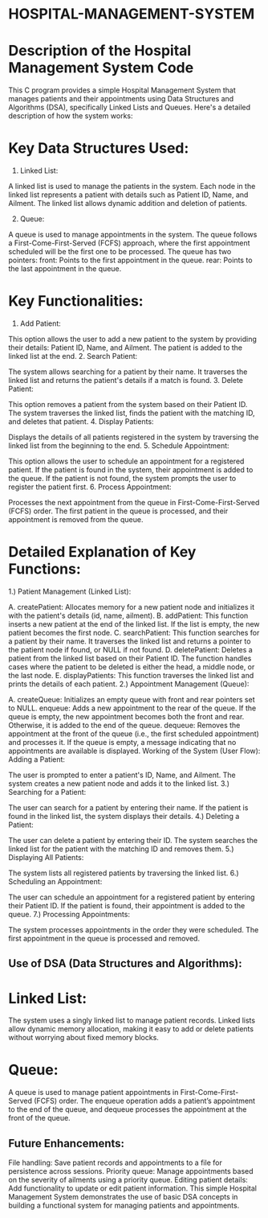 # HOSPITAL-MANAGEMENT-SYSTEM
# Description of the Hospital Management System Code
This C program provides a simple Hospital Management System that manages patients and their appointments using Data Structures and Algorithms (DSA), specifically Linked Lists and Queues. Here's a detailed description of how the system works:

# Key Data Structures Used:
1. Linked List:

A linked list is used to manage the patients in the system. Each node in the linked list represents a patient with details such as Patient ID, Name, and Ailment.
The linked list allows dynamic addition and deletion of patients.

2. Queue:

A queue is used to manage appointments in the system. The queue follows a First-Come-First-Served (FCFS) approach, where the first appointment scheduled will be the first one to be processed.
The queue has two pointers:
front: Points to the first appointment in the queue.
rear: Points to the last appointment in the queue.

# Key Functionalities:
1. Add Patient:

This option allows the user to add a new patient to the system by providing their details: Patient ID, Name, and Ailment.
The patient is added to the linked list at the end.
2. Search Patient:

The system allows searching for a patient by their name.
It traverses the linked list and returns the patient's details if a match is found.
3. Delete Patient:

This option removes a patient from the system based on their Patient ID.
The system traverses the linked list, finds the patient with the matching ID, and deletes that patient.
4. Display Patients:

Displays the details of all patients registered in the system by traversing the linked list from the beginning to the end.
5. Schedule Appointment:

This option allows the user to schedule an appointment for a registered patient.
If the patient is found in the system, their appointment is added to the queue. If the patient is not found, the system prompts the user to register the patient first.
6. Process Appointment:

Processes the next appointment from the queue in First-Come-First-Served (FCFS) order.
The first patient in the queue is processed, and their appointment is removed from the queue.
# Detailed Explanation of Key Functions:
1.) Patient Management (Linked List):

A. createPatient:
Allocates memory for a new patient node and initializes it with the patient's details (id, name, ailment).
B. addPatient:
This function inserts a new patient at the end of the linked list. If the list is empty, the new patient becomes the first node.
C. searchPatient:
This function searches for a patient by their name. It traverses the linked list and returns a pointer to the patient node if found, or NULL if not found.
D. deletePatient:
Deletes a patient from the linked list based on their Patient ID. The function handles cases where the patient to be deleted is either the head, a middle node, or the last node.
E. displayPatients:
This function traverses the linked list and prints the details of each patient.
2.) Appointment Management (Queue):

A. createQueue:
Initializes an empty queue with front and rear pointers set to NULL.
enqueue:
Adds a new appointment to the rear of the queue. If the queue is empty, the new appointment becomes both the front and rear. Otherwise, it is added to the end of the queue.
dequeue:
Removes the appointment at the front of the queue (i.e., the first scheduled appointment) and processes it. If the queue is empty, a message indicating that no appointments are available is displayed.
Working of the System (User Flow):
Adding a Patient:

The user is prompted to enter a patient's ID, Name, and Ailment.
The system creates a new patient node and adds it to the linked list.
3.) Searching for a Patient:

The user can search for a patient by entering their name. If the patient is found in the linked list, the system displays their details.
4.) Deleting a Patient:

The user can delete a patient by entering their ID. The system searches the linked list for the patient with the matching ID and removes them.
5.) Displaying All Patients:

The system lists all registered patients by traversing the linked list.
6.) Scheduling an Appointment:

The user can schedule an appointment for a registered patient by entering their Patient ID.
If the patient is found, their appointment is added to the queue.
7.) Processing Appointments:

The system processes appointments in the order they were scheduled. The first appointment in the queue is processed and removed.
## Use of DSA (Data Structures and Algorithms):
# Linked List:

The system uses a singly linked list to manage patient records. Linked lists allow dynamic memory allocation, making it easy to add or delete patients without worrying about fixed memory blocks.
# Queue:

A queue is used to manage patient appointments in First-Come-First-Served (FCFS) order. The enqueue operation adds a patient’s appointment to the end of the queue, and dequeue processes the appointment at the front of the queue.

## Future Enhancements:
File handling: Save patient records and appointments to a file for persistence across sessions.
Priority queue: Manage appointments based on the severity of ailments using a priority queue.
Editing patient details: Add functionality to update or edit patient information.
This simple Hospital Management System demonstrates the use of basic DSA concepts in building a functional system for managing patients and appointments.
